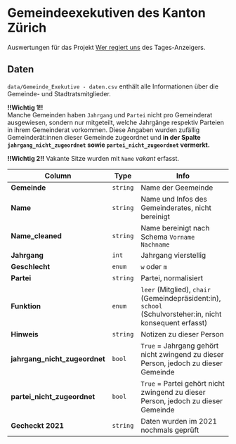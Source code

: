 # Gemeindeexekutiven des Kanton Zürich
Auswertungen für das Projekt [Wer regiert uns](https://interaktiv.tagesanzeiger.ch/2021/wer-regiert-uns/) des Tages-Anzeigers.
## Daten
`data/Gemeinde_Exekutive - daten.csv` enthält alle Informationen über die Gemeinde- und Stadtratsmitglieder.  

**!!Wichtig 1!!**  
Manche Gemeinden haben `Jahrgang` und `Partei` nicht pro Gemeinderat ausgewiesen, sondern nur mitgeteilt, welche Jahrgänge respektiv Parteien in ihrem Gemeinderat vorkommen. Diese Angaben wurden zufällig Gemeinderät:innen dieser Gemeinde zugeordnet und **in der Spalte `jahrgang_nicht_zugeordnet` sowie `partei_nicht_zugeordnet` vermerkt.**
  
**!!Wichtig 2!!**
Vakante Sitze wurden mit `Name` *vakant* erfasst.
  
  
Column | Type | Info
--- | --- | ---
**Gemeinde** | `string` | Name der Geemeinde
**Name** | `string` | Name und Infos des Gemeinderates, nicht bereinigt
**Name_cleaned** | `string` | Name bereinigt nach Schema `Vorname Nachname`
**Jahrgang** | `int` | Jahrgang vierstellig
**Geschlecht** | `enum` | `w` oder `m`
**Partei** | `string` | Partei, normalisiert
**Funktion** | `enum` | `leer` (Mitglied), `chair` (Gemeindepräsident:in), `school` (Schulvorsteher:in, nicht konsequent erfasst)
**Hinweis** | `string ` | Notizen zu dieser Person
**jahrgang_nicht_zugeordnet** | `bool` | `True` = Jahrgang gehört nicht zwingend zu dieser Person, jedoch zu dieser Gemeinde
**partei_nicht_zugeordnet** | `bool` | `True` = Partei gehört nicht zwingend zu dieser Person, jedoch zu dieser Gemeinde
**Gecheckt 2021** | `string` | Daten wurden im 2021 nochmals geprüft

